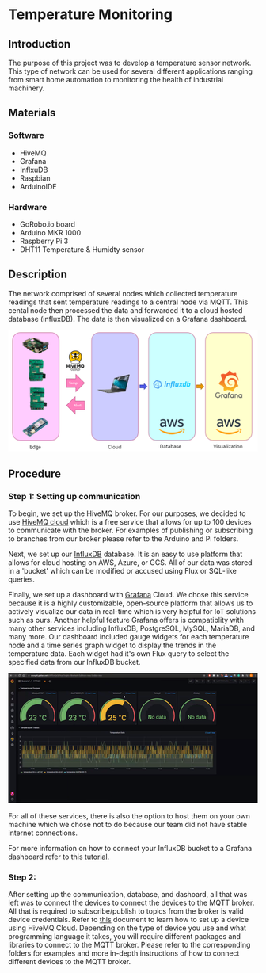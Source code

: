 # Temperature Monitoring
## Introduction
The purpose of this project was to develop a temperature sensor network. This type of network can be used for several different applications ranging from smart home automation to monitoring the health of industrial machinery. 

## Materials
### Software
- HiveMQ
- Grafana
- InflxuDB
- Raspbian
- ArduinoIDE

### Hardware
- GoRobo.io board
- Arduino MKR 1000
- Raspberry Pi 3
- DHT11 Temperature & Humidty sensor

## Description
The network comprised of several nodes which collected temperature readings that sent temperature readings to a central node via MQTT. This cental node then processed the data and forwarded it to a cloud hosted database (influxDB). The data is then visualized on a Grafana dashboard. 

![Network diagram](https://github.com/kchong98/temperature_monitoring/blob/main/Images/Flow.png)

## Procedure
### Step 1: Setting up communication
To begin, we set up the HiveMQ broker. For our purposes, we decided to use [HiveMQ cloud](https://www.hivemq.com/mqtt-cloud-broker/) which is a free service that allows for up to 100 devices to communicate with the broker. For examples of publishing or subscribing to branches from our broker please refer to the Arduino and Pi folders.

Next, we set up our [InfluxDB](https://www.influxdata.com/products/influxdb-cloud/) database. It is an easy to use platform that allows for cloud hosting on AWS, Azure, or GCS. All of our data was stored in a 'bucket' which can be modified or accused using Flux or SQL-like queries. 

Finally, we set up a dashboard with [Grafana](https://grafana.com/products/cloud/) Cloud. We chose this service because it is a highly customizable, open-source platform that allows us to actively visualize our data in real-time which is very helpful for IoT solutions such as ours. Another helpful feature Grafana offers is compatiblity with many other services including InfluxDB, PostgreSQL, MySQL, MariaDB, and many more. Our dashboard included gauge widgets for each temperature node and a time series graph widget to display the trends in the temperature data. Each widget had it's own Flux query to select the specified data from our InfluxDB bucket. 

![Our dashboard](https://github.com/kchong98/temperature_monitoring/blob/main/Images/dashboard.png)

For all of these services, there is also the option to host them on your own machine which we chose not to do because our team did not have stable internet connections. 

For more information on how to connect your InfluxDB bucket to a Grafana dashboard refer to this [tutorial.](https://www.influxdata.com/blog/how-grafana-dashboard-influxdb-flux-influxql/)

### Step 2: 
After setting up the communication, database, and dashoard, all that was left was to connect the devices to connect the devices to the MQTT broker. All that is required to subscribe/publish to topics from the broker is valid device credentials. Refer to [this](https://www.hivemq.com/docs/hivemq-cloud/introduction.html#create-credentials) document to learn how to set up a device using HiveMQ Cloud. Depending on the type of device you use and what programming language it takes, you will require different packages and libraries to connect to the MQTT broker. Please refer to the corresponding folders for examples and more in-depth instructions of how to connect different devices to the MQTT broker.
